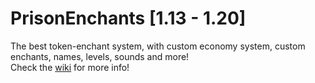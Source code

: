 # PrisonEnchants [1.13 - 1.20]

The best token-enchant system, with custom economy system, custom enchants, names, levels, sounds and more!   
Check the [wiki](https://github.com/Pulsih/PrisonEnchants-Wiki/wiki) for more info!
